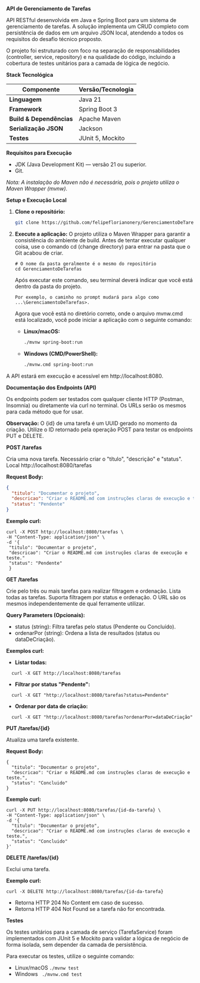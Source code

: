 **API de Gerenciamento de Tarefas**

API RESTful desenvolvida em Java e Spring Boot para um sistema de gerenciamento de tarefas. A solução implementa um CRUD completo com persistência de dados em um arquivo JSON local, atendendo a todos os requisitos do desafio técnico proposto.

O projeto foi estruturado com foco na separação de responsabilidades (controller, service, repository) e na qualidade do código, incluindo a cobertura de testes unitários para a camada de lógica de negócio.

**Stack Tecnológica**



|**Componente**|**Versão/Tecnologia**|
| - | - |
|**Linguagem**|Java 21|
|**Framework**|Spring Boot 3|
|**Build & Dependências**|Apache Maven|
|**Serialização JSON**|Jackson|
|**Testes**|JUnit 5, Mockito|

**Requisitos para Execução**

- JDK (Java Development Kit) — versão 21 ou superior.
- Git.

*Nota: A instalação do Maven não é necessária, pois o projeto utiliza o Maven Wrapper (mvnw).*

**Setup e Execução Local**

1.  **Clone o repositório:**
    ```sh
    git clone https://github.com/felipeflorianonery/GerenciamentoDeTarefas.git
    ```

2.  **Execute a aplicação:**
    O projeto utiliza o Maven Wrapper para garantir a consistência do ambiente de build. 
    Antes de tentar executar qualquer coisa, use o comando cd (change directory) para entrar na pasta que o Git acabou de criar.

    ```
    # O nome da pasta geralmente é o mesmo do repositório
    cd GerenciamentoDeTarefas
    ```
    Após executar este comando, seu terminal deverá indicar que você está dentro da pasta do projeto.
    ```
    Por exemplo, o caminho no prompt mudará para algo como ...\GerenciamentoDeTarefas>.
    ```
    Agora que você está no diretório correto, onde o arquivo mvnw.cmd está localizado, você pode iniciar a aplicação com o seguinte comando:
    
    * **Linux/macOS:**
        ```sh
        ./mvnw spring-boot:run
        ```
    * **Windows (CMD/PowerShell):**
        ```sh
        ./mvnw.cmd spring-boot:run
        ```
A API estará em execução e acessível em http://localhost:8080.


**Documentação dos Endpoints (API)**

Os endpoints podem ser testados com qualquer cliente HTTP (Postman, Insomnia) ou diretamente via curl no terminal. Os URLs serão os mesmos para cada método que for usar.

**Observação:** O {id} de uma tarefa é um UUID gerado no momento da criação. Utilize o ID retornado pela operação POST para testar os endpoints PUT e DELETE.

**POST /tarefas**

Cria uma nova tarefa. Necessário criar o "título", "descrição" e "status". Local http://localhost:8080/tarefas


**Request Body:**
```json
{
  "titulo": "Documentar o projeto",
  "descricao": "Criar o README.md com instruções claras de execução e teste.",
  "status": "Pendente"
}
```

**Exemplo curl:**

```
curl -X POST http://localhost:8080/tarefas \
-H "Content-Type: application/json" \
-d '{
 "titulo": "Documentar o projeto",     
 "descricao": "Criar o README.md com instruções claras de execução e teste."
 "status": "Pendente"
 }
```

**GET /tarefas**

Crie pelo três ou mais tarefas para realizar filtragem e ordenação.
Lista todas as tarefas. Suporta filtragem por status e ordenação.
O URL são os mesmos independentemente de qual ferramente utilizar.

**Query Parameters (Opcionais):**

- status (string): Filtra tarefas pelo status (Pendente ou Concluído).
- ordenarPor (string): Ordena a lista de resultados (status ou dataDeCriação).

**Exemplos curl:**

- **Listar todas:**
```
  curl -X GET http://localhost:8080/tarefas
```

- **Filtrar por status "Pendente":**

```
  curl -X GET "http://localhost:8080/tarefas?status=Pendente"
```

- **Ordenar por data de criação:**

```
  curl -X GET "http://localhost:8080/tarefas?ordenarPor=dataDeCriação"
```

**PUT /tarefas/{id}**

Atualiza uma tarefa existente.

**Request Body:**
```
{
  "titulo": "Documentar o projeto",
  "descricao": "Criar o README.md com instruções claras de execução e teste.",
  "status": "Concluido"
}
```

**Exemplo curl:**
```
curl -X PUT http://localhost:8080/tarefas/{id-da-tarefa} \
-H "Content-Type: application/json" \
-d '{
  "titulo": "Documentar o projeto",
  "descricao": "Criar o README.md com instruções claras de execução e teste.",
  "status": "Concluido"
}'
```

**DELETE /tarefas/{id}**

Exclui uma tarefa.

**Exemplo curl:**
```
curl -X DELETE http://localhost:8080/tarefas/{id-da-tarefa}
```

- Retorna HTTP 204 No Content em caso de sucesso.
- Retorna HTTP 404 Not Found se a tarefa não for encontrada.


**Testes**

Os testes unitários para a camada de serviço (TarefaService) foram implementados com JUnit 5 e Mockito para validar a lógica de negócio de forma isolada, sem depender da camada de persistência.

Para executar os testes, utilize o seguinte comando:

- Linux/macOS
  ```./mvnw test```
- Windows
  ``` ./mvnw.cmd test```

